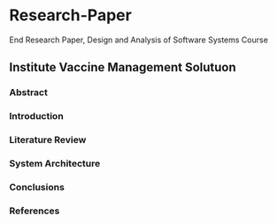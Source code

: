# Research-Paper
End Research Paper, Design and Analysis of Software Systems Course
## Institute Vaccine Management Solutuon
### Abstract
### Introduction
### Literature Review
### System Architecture
### Conclusions
### References
